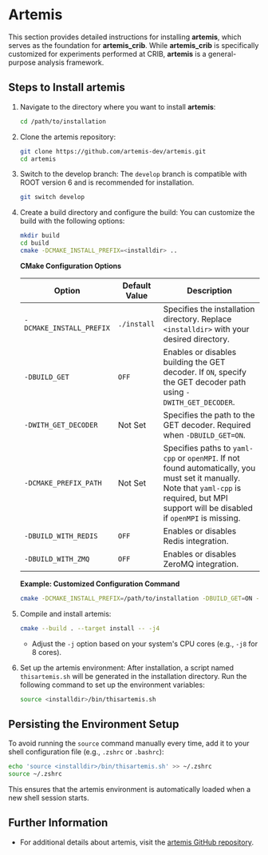 # Artemis

This section provides detailed instructions for installing **artemis**, which serves as the foundation for **artemis_crib**.
While **artemis_crib** is specifically customized for experiments performed at CRIB, **artemis** is a general-purpose analysis framework.

## Steps to Install artemis

1. Navigate to the directory where you want to install **artemis**:

   ```bash
   cd /path/to/installation
   ```

2. Clone the artemis repository:

   ```bash
   git clone https://github.com/artemis-dev/artemis.git
   cd artemis
   ```

3. Switch to the develop branch:
   The `develop` branch is compatible with ROOT version 6 and is recommended for installation.

   ```bash
   git switch develop
   ```

4. Create a build directory and configure the build:
   You can customize the build with the following options:

   ```bash
   mkdir build
   cd build
   cmake -DCMAKE_INSTALL_PREFIX=<installdir> ..
   ```

   **CMake Configuration Options**

   | Option                   | Default Value | Description                                                                                                                                                                                   |
   | ------------------------ | ------------- | --------------------------------------------------------------------------------------------------------------------------------------------------------------------------------------------- |
   | `-DCMAKE_INSTALL_PREFIX` | `./install`   | Specifies the installation directory. Replace `<installdir>` with your desired directory.                                                                                                     |
   | `-DBUILD_GET`            | `OFF`         | Enables or disables building the GET decoder. If `ON`, specify the GET decoder path using `-DWITH_GET_DECODER`.                                                                               |
   | `-DWITH_GET_DECODER`     | Not Set       | Specifies the path to the GET decoder. Required when `-DBUILD_GET=ON`.                                                                                                                        |
   | `-DCMAKE_PREFIX_PATH`    | Not Set       | Specifies paths to `yaml-cpp` or `openMPI`. If not found automatically, you must set it manually. Note that `yaml-cpp` is required, but MPI support will be disabled if `openMPI` is missing. |
   | `-DBUILD_WITH_REDIS`     | `OFF`         | Enables or disables Redis integration.                                                                                                                                                        |
   | `-DBUILD_WITH_ZMQ`       | `OFF`         | Enables or disables ZeroMQ integration.                                                                                                                                                       |

   **Example: Customized Configuration Command**

   ```bash
   cmake -DCMAKE_INSTALL_PREFIX=/path/to/installation -DBUILD_GET=ON -DWITH_GET_DECODER=/path/to/decoder -DBUILD_WITH_REDIS=ON -DBUILD_WITH_ZMQ=ON ..
   ```

5. Compile and install artemis:

   ```bash
   cmake --build . --target install -- -j4
   ```

   - Adjust the `-j` option based on your system's CPU cores (e.g., `-j8` for 8 cores).

6. Set up the artemis environment:
   After installation, a script named `thisartemis.sh` will be generated in the installation directory. Run the following command to set up the environment variables:

   ```bash
   source <installdir>/bin/thisartemis.sh
   ```

## Persisting the Environment Setup

To avoid running the `source` command manually every time, add it to your shell configuration file (e.g., `.zshrc` or `.bashrc`):

```bash
echo 'source <installdir>/bin/thisartemis.sh' >> ~/.zshrc
source ~/.zshrc
```

This ensures that the artemis environment is automatically loaded when a new shell session starts.

## Further Information

- For additional details about artemis, visit the [artemis GitHub repository](https://github.com/artemis-dev/artemis/tree/develop).
